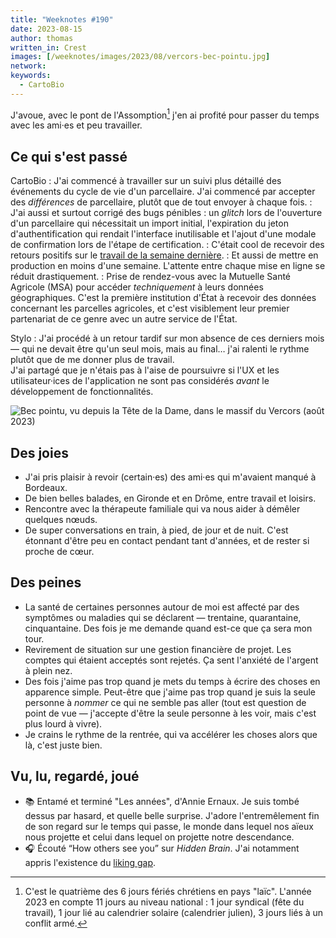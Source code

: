 ```yaml
---
title: "Weeknotes #190"
date: 2023-08-15
author: thomas
written_in: Crest
images: [/weeknotes/images/2023/08/vercors-bec-pointu.jpg]
network:
keywords:
  - CartoBio
---
```


J'avoue, avec le pont de l'Assomption[^1] j'en ai profité pour passer du temps avec les ami·es et peu travailler.

<!--more-->

## Ce qui s'est passé

CartoBio
: J'ai commencé à travailler sur un suivi plus détaillé des événements du cycle de vie d'un parcellaire. J'ai commencé par accepter des _différences_ de parcellaire, plutôt que de tout envoyer à chaque fois.
: J'ai aussi et surtout corrigé des bugs pénibles : un _glitch_ lors de l'ouverture d'un parcellaire qui nécessitait un import initial, l'expiration du jeton d'authentification qui rendait l'interface inutilisable et l'ajout d'une modale de confirmation lors de l'étape de certification.
: C'était cool de recevoir des retours positifs sur le [travail de la semaine dernière](/weeknotes/189/).
: Et aussi de mettre en production en moins d'une semaine. L'attente entre chaque mise en ligne se réduit drastiquement.
: Prise de rendez-vous avec la Mutuelle Santé Agricole (MSA) pour accéder _techniquement_ à leurs données géographiques. C'est la première institution d'État à recevoir des données concernant les parcelles agricoles, et c'est visiblement leur premier partenariat de ce genre avec un autre service de l'État.

Stylo
: J'ai procédé à un retour tardif sur mon absence de ces derniers mois — qui ne devait être qu'un seul mois, mais au final… j'ai ralenti le rythme plutôt que de me donner plus de travail.\
J'ai partagé que je n'étais pas à l'aise de poursuivre si l'UX et les utilisateur·ices de l'application ne sont pas considérés _avant_ le développement de fonctionnalités.

![](/weeknotes/images/2023/08/vercors-bec-pointu.jpg "Bec pointu, vu depuis la Tête de la Dame, dans le massif du Vercors (août 2023)")

## Des joies

- J'ai pris plaisir à revoir (certain·es) des ami·es qui m'avaient manqué à Bordeaux.
- De bien belles balades, en Gironde et en Drôme, entre travail et loisirs.
- Rencontre avec la thérapeute familiale qui va nous aider à démêler quelques nœuds.
- De super conversations en train, à pied, de jour et de nuit. C'est étonnant d'être peu en contact pendant tant d'années, et de rester si proche de cœur.

## Des peines

- La santé de certaines personnes autour de moi est affecté par des symptômes ou maladies qui se déclarent — trentaine, quarantaine, cinquantaine. Des fois je me demande quand est-ce que ça sera mon tour.
- Revirement de situation sur une gestion financière de projet. Les comptes qui étaient acceptés sont rejetés. Ça sent l'anxiété de l'argent à plein nez.
- Des fois j'aime pas trop quand je mets du temps à écrire des choses en apparence simple. Peut-être que j'aime pas trop quand je suis la seule personne à _nommer_ ce qui ne semble pas aller (tout est question de point de vue — j'accepte d'être la seule personne à les voir, mais c'est plus lourd à vivre).
- Je crains le rythme de la rentrée, qui va accélérer les choses alors que là, c'est juste bien.

## Vu, lu, regardé, joué

- 📚 Entamé et terminé "Les années", d'Annie Ernaux. Je suis tombé dessus par hasard, et quelle belle surprise. J'adore l'entremêlement fin de son regard sur le temps qui passe, le monde dans lequel nos aïeux nous projette et celui dans lequel on projette notre descendance.
- 🎧 Écouté <q lang="en">How others see you</q> sur <i lang="en">Hidden Brain</i>. J'ai notamment appris l'existence du [liking gap](https://en.wikipedia.org/wiki/Liking_gap).

[^1]: C'est le quatrième des 6 jours fériés chrétiens en pays "laïc". L'année 2023 en compte 11 jours au niveau national : 1 jour syndical (fête du travail), 1 jour lié au calendrier solaire (calendrier julien), 3 jours liés à un conflit armé.
